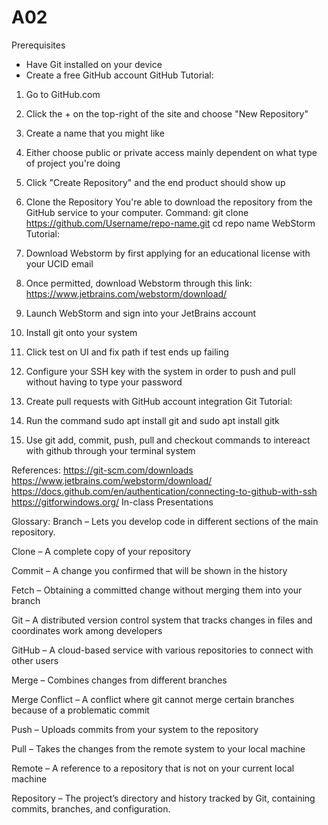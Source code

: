 # A02
Prerequisites
- Have Git installed on your device
- Create a free GitHub account
GitHub Tutorial:
1. Go to GitHub.com
2. Click the + on the top-right of the site and choose "New Repository"
3. Create a name that you might like
4. Either choose public or private access mainly dependent on what type of project you're doing
5. Click "Create Repository" and the end product should show up

2. Clone the Repository
You're able to download the repository from the GitHub service to your computer.
Command:
git clone https://github.com/Username/repo-name.git
cd repo name
WebStorm Tutorial:
1. Download Webstorm by first applying for an educational license with your UCID email
2. Once permitted, download Webstorm through this link: https://www.jetbrains.com/webstorm/download/ 
3. Launch WebStorm and sign into your JetBrains account
4. Install git onto your system
5. Click test on UI and fix path if test ends up failing
6. Configure your SSH key with the system in order to push and pull without having to type your password
7. Create pull requests with GitHub account integration
Git Tutorial:
1. Run the command sudo apt install git and sudo apt install gitk
2. Use git add, commit, push, pull and checkout commands to intereact with github through your terminal system

References:
https://git-scm.com/downloads 
https://www.jetbrains.com/webstorm/download/
https://docs.github.com/en/authentication/connecting-to-github-with-ssh
https://gitforwindows.org/
In-class Presentations

Glossary:
Branch – Lets you develop code in different sections of the main repository.

Clone – A complete copy of your repository

Commit – A change you confirmed that will be shown in the history

Fetch – Obtaining a committed change without merging them into your branch

Git – A distributed version control system that tracks changes in files and coordinates work among developers

GitHub – A cloud-based service with various repositories to connect with other users

Merge – Combines changes from different branches

Merge Conflict – A conflict where git cannot merge certain branches because of a problematic commit

Push – Uploads commits from your system to the repository

Pull – Takes the changes from the remote system to your local machine

Remote – A reference to a repository that is not on your current local machine

Repository – The project’s directory and history tracked by Git, containing commits, branches, and configuration.
